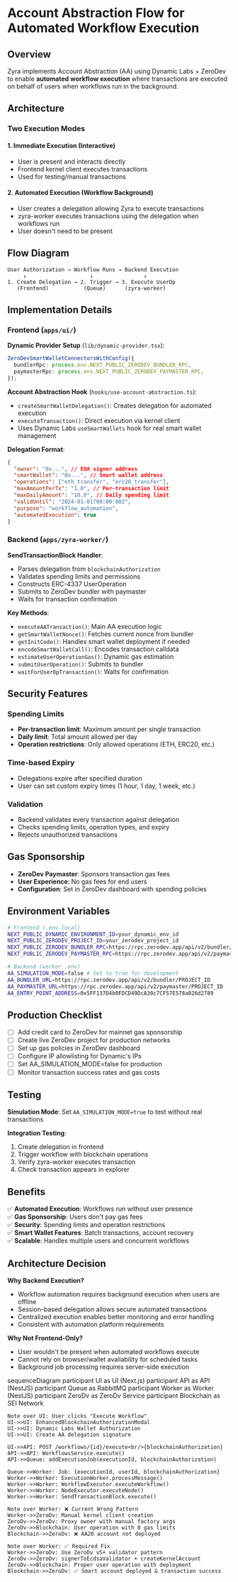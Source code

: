 # Account Abstraction Flow for Automated Workflow Execution

## Overview

Zyra implements Account Abstraction (AA) using Dynamic Labs + ZeroDev to enable **automated workflow execution** where transactions are executed on behalf of users when workflows run in the background.

## Architecture

### Two Execution Modes

#### 1. **Immediate Execution** (Interactive)

- User is present and interacts directly
- Frontend kernel client executes transactions
- Used for testing/manual transactions

#### 2. **Automated Execution** (Workflow Background)

- User creates a delegation allowing Zyra to execute transactions
- zyra-worker executes transactions using the delegation when workflows run
- User doesn't need to be present

## Flow Diagram

```
User Authorization → Workflow Runs → Backend Execution
     ↓                    ↓                ↓
1. Create Delegation → 2. Trigger → 3. Execute UserOp
   (Frontend)           (Queue)      (zyra-worker)
```

## Implementation Details

### Frontend (`apps/ui/`)

**Dynamic Provider Setup** (`lib/dynamic-provider.tsx`):

```typescript
ZeroDevSmartWalletConnectorsWithConfig({
  bundlerRpc: process.env.NEXT_PUBLIC_ZERODEV_BUNDLER_RPC,
  paymasterRpc: process.env.NEXT_PUBLIC_ZERODEV_PAYMASTER_RPC,
});
```

**Account Abstraction Hook** (`hooks/use-account-abstraction.ts`):

- `createSmartWalletDelegation()`: Creates delegation for automated execution
- `executeTransaction()`: Direct execution via kernel client
- Uses Dynamic Labs `useSmartWallets` hook for real smart wallet management

**Delegation Format**:

```json
{
  "owner": "0x...", // EOA signer address
  "smartWallet": "0x...", // Smart wallet address
  "operations": ["eth_transfer", "erc20_transfer"],
  "maxAmountPerTx": "1.0", // Per-transaction limit
  "maxDailyAmount": "10.0", // Daily spending limit
  "validUntil": "2024-01-01T00:00:00Z",
  "purpose": "workflow_automation",
  "automatedExecution": true
}
```

### Backend (`apps/zyra-worker/`)

**SendTransactionBlock Handler**:

- Parses delegation from `blockchainAuthorization`
- Validates spending limits and permissions
- Constructs ERC-4337 UserOperation
- Submits to ZeroDev bundler with paymaster
- Waits for transaction confirmation

**Key Methods**:

- `executeAATransaction()`: Main AA execution logic
- `getSmartWalletNonce()`: Fetches current nonce from bundler
- `getInitCode()`: Handles smart wallet deployment if needed
- `encodeSmartWalletCall()`: Encodes transaction calldata
- `estimateUserOperationGas()`: Dynamic gas estimation
- `submitUserOperation()`: Submits to bundler
- `waitForUserOpTransaction()`: Waits for confirmation

## Security Features

### Spending Limits

- **Per-transaction limit**: Maximum amount per single transaction
- **Daily limit**: Total amount allowed per day
- **Operation restrictions**: Only allowed operations (ETH, ERC20, etc.)

### Time-based Expiry

- Delegations expire after specified duration
- User can set custom expiry times (1 hour, 1 day, 1 week, etc.)

### Validation

- Backend validates every transaction against delegation
- Checks spending limits, operation types, and expiry
- Rejects unauthorized transactions

## Gas Sponsorship

- **ZeroDev Paymaster**: Sponsors transaction gas fees
- **User Experience**: No gas fees for end users
- **Configuration**: Set in ZeroDev dashboard with spending policies

## Environment Variables

```bash
# Frontend (.env.local)
NEXT_PUBLIC_DYNAMIC_ENVIRONMENT_ID=your_dynamic_env_id
NEXT_PUBLIC_ZERODEV_PROJECT_ID=your_zerodev_project_id
NEXT_PUBLIC_ZERODEV_BUNDLER_RPC=https://rpc.zerodev.app/api/v2/bundler/PROJECT_ID
NEXT_PUBLIC_ZERODEV_PAYMASTER_RPC=https://rpc.zerodev.app/api/v2/paymaster/PROJECT_ID

# Backend (worker .env)
AA_SIMULATION_MODE=false # Set to true for development
AA_BUNDLER_URL=https://rpc.zerodev.app/api/v2/bundler/PROJECT_ID
AA_PAYMASTER_URL=https://rpc.zerodev.app/api/v2/paymaster/PROJECT_ID
AA_ENTRY_POINT_ADDRESS=0x5FF137D4b0FDCD49DcA30c7CF57E578a026d2789
```

## Production Checklist

- [ ] Add credit card to ZeroDev for mainnet gas sponsorship
- [ ] Create live ZeroDev project for production networks
- [ ] Set up gas policies in ZeroDev dashboard
- [ ] Configure IP allowlisting for Dynamic's IPs
- [ ] Set AA_SIMULATION_MODE=false for production
- [ ] Monitor transaction success rates and gas costs

## Testing

**Simulation Mode**: Set `AA_SIMULATION_MODE=true` to test without real transactions

**Integration Testing**:

1. Create delegation in frontend
2. Trigger workflow with blockchain operations
3. Verify zyra-worker executes transaction
4. Check transaction appears in explorer

## Benefits

✅ **Automated Execution**: Workflows run without user presence  
✅ **Gas Sponsorship**: Users don't pay gas fees  
✅ **Security**: Spending limits and operation restrictions  
✅ **Smart Wallet Features**: Batch transactions, account recovery  
✅ **Scalable**: Handles multiple users and concurrent workflows

## Architecture Decision

**Why Backend Execution?**

- Workflow automation requires background execution when users are offline
- Session-based delegation allows secure automated transactions
- Centralized execution enables better monitoring and error handling
- Consistent with automation platform requirements

**Why Not Frontend-Only?**

- User wouldn't be present when automated workflows execute
- Cannot rely on browser/wallet availability for scheduled tasks
- Background job processing requires server-side execution

sequenceDiagram
participant UI as UI (Next.js)
participant API as API (NestJS)
participant Queue as RabbitMQ
participant Worker as Worker (NestJS)
participant ZeroDv as ZeroDv Service
participant Blockchain as SEI Network

    Note over UI: User clicks "Execute Workflow"
    UI->>UI: EnhancedBlockchainAuthorizationModal
    UI->>UI: Dynamic Labs Wallet Authorization
    UI->>UI: Create AA delegation signature

    UI->>API: POST /workflows/{id}/execute<br/>{blockchainAuthorization}
    API->>API: WorkflowsService.execute()
    API->>Queue: addExecutionJob(executionId, blockchainAuthorization)

    Queue->>Worker: Job: {executionId, userId, blockchainAuthorization}
    Worker->>Worker: ExecutionWorker.processMessage()
    Worker->>Worker: WorkflowExecutor.executeWorkflow()
    Worker->>Worker: NodeExecutor.executeNode()
    Worker->>Worker: SendTransactionBlock.execute()

    Note over Worker: ❌ Current Wrong Pattern
    Worker->>ZeroDv: Manual kernel client creation
    ZeroDv->>ZeroDv: Proxy owner with manual factory args
    ZeroDv->>Blockchain: User operation with 0 gas limits
    Blockchain->>ZeroDv: ❌ AA20 account not deployed

    Note over Worker: ✅ Required Fix
    Worker->>ZeroDv: Use ZeroDv v5+ validator pattern
    ZeroDv->>ZeroDv: signerToEcdsaValidator + createKernelAccount
    ZeroDv->>Blockchain: Proper user operation with deployment
    Blockchain->>ZeroDv: ✅ Smart account deployed & transaction success
